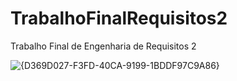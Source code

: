 # TrabalhoFinalRequisitos2
Trabalho Final de Engenharia de Requisitos 2

![{D369D027-F3FD-40CA-9199-1BDDF97C9A86}](https://github.com/user-attachments/assets/9e9611fa-8fd6-4d84-a09e-a311c23438f9)

